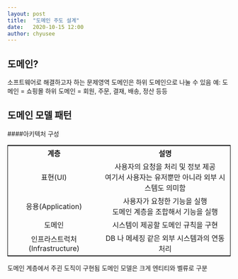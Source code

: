 ```yaml
---
layout: post
title:  "도메인 주도 설계"
date:   2020-10-15 12:00
author: chyusee
---
```


## 도메인?

소프트웨어로 해결하고자 하는 문제영역
도메인은 하위 도메인으로 나눌 수 있음
예: 도메인 = 쇼핑몰
하위 도메인 = 회원, 주문, 결재, 배송, 정산 등등

## 도메인 모델 패턴
####아키텍처 구성
<table style="width:100%;border:1px solid #000;text-align:center;">
    <tr>
        <th>계층</th>
        <th>설명</th>
    </tr>
    <tr>
        <td>표현(UI)</td>
        <td>
            사용자의 요청을 처리 및 정보 제공<br/>
            여기서 사용자는 유저뿐만 아니라 외부 시스템도 의미함
        </td>
    </tr>
    <tr>
        <td>응용(Application)</td>
        <td>
            사용자가 요청한 기능을 실행<br/>
            도메인 계층을 조합해서 기능을 실행
        </td>
    </tr>
    <tr>
        <td>도메인</td>
        <td>시스템이 제공할 도메인 규칙을 구현</td>
    </tr>
    <tr>
        <td>인프라스트럭처(Infrastructure)</td>
        <td>DB 나 메세징 같은 외부 시스템과의 연동 처리</td>
    </tr>
</table>

도메인 계층에서 주괸 도직이 구현됨
도메인 모델은 크게 엔티티와 벨류로 구분


